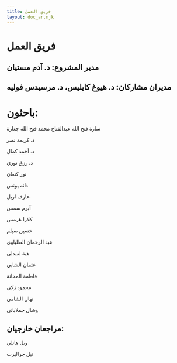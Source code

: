 ```yaml
---
title: فريق العمل
layout: doc_ar.njk
---
```


# فريق العمل

## مدير المشروع: د. آدم مستيان

## مديران مشاركان: د. هيوغ كايليس، د. مرسيدس فوليه

# باحثون:

سارة فتح الله عبدالفتاح محمد فتح الله جعارة

د. كريمة نصر

د. أحمد كمال

د. رزق نوري

نور كنعان

دانه يونس

عارف اربل

آبرم سمس

كلارا هرمس

حسين سيلم

عبد الرحمان الطلياوي

هبة لعبدلي

عثمان الشابي

فاطمة المحانة

محمود زكي

نهال الشامي

وشال جملاباتي

## مراجعان خارجيان:

ويل هانلي

تيل جراليرت

